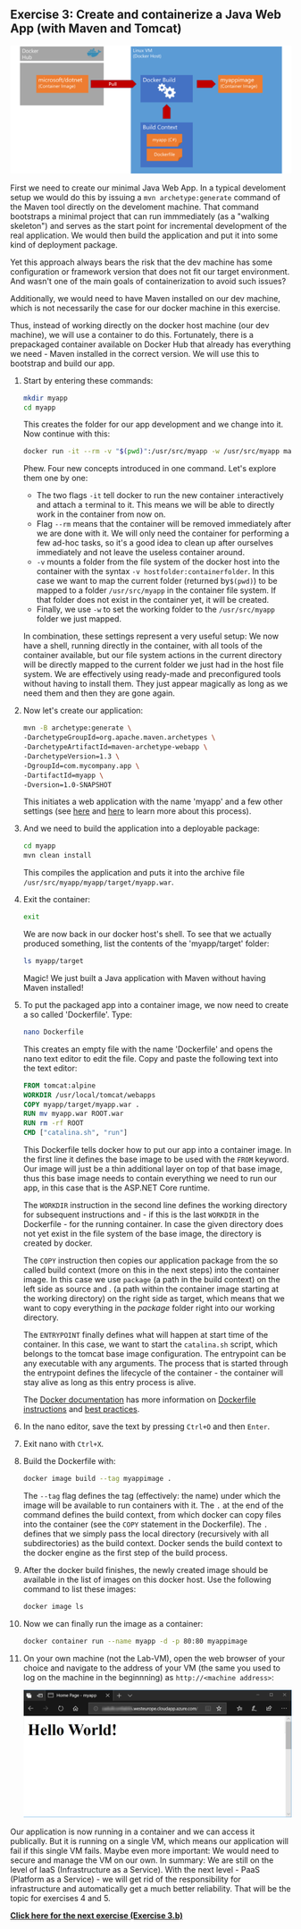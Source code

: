 ## Exercise 3: Create and containerize a Java Web App (with Maven and Tomcat)

 ![Exercise 3 Goal](./media/exercise3.png)

First we need to create our minimal Java Web App. In a typical develoment setup we would do this by issuing a `mvn archetype:generate` command of the Maven tool directly on the develoment machine. That command bootstraps a minimal project that can run immmediately (as a "walking skeleton") and serves as the start point for incremental development of the real application. We would then build the application and put it into some kind of deployment package.

Yet this approach always bears the risk that the dev machine has some configuration or framework version that does not fit our target environment. And wasn't one of the main goals of containerization to avoid such issues?
    
Additionally, we would need to have Maven installed on our dev machine, which is not necessarily the case for our docker machine in this exercise.

Thus, instead of working directly on the docker host machine (our dev machine), we will use a container to do this. Fortunately, there is a prepackaged container available on Docker Hub that already has everything we need - Maven installed in the correct version. We will use this to bootstrap and build our app.

1. Start by entering these commands:

    ```sh
    mkdir myapp
    cd myapp
    ```

    This creates the folder for our app development and we change into it. Now continue with this:

    ```sh
    docker run -it --rm -v "$(pwd)":/usr/src/myapp -w /usr/src/myapp maven:3.3-jdk-8 sh 
    ```

    Phew. Four new concepts introduced in one command. Let's explore them one by one:

    - The two flags `-it` tell docker to run the new container `i`nteractively and attach a `t`erminal to it. This means we will be able to directly work in the container from now on.
    - Flag `--rm` means that the container will be removed immediately after we are done with it. We will only need the container for performing a few ad-hoc tasks, so it's a good idea to clean up after ourselves immediately and not leave the useless container around.
    - `-v` mounts a folder from the file system of the docker host into the container with the syntax `-v hostfolder:containerfolder`. In this case we want to map the current folder (returned by`$(pwd)`) to be mapped to a folder `/usr/src/myapp` in the container file system. If that folder does not exist in the container yet, it will be created.
    - Finally, we use `-w` to set the working folder to the `/usr/src/myapp` folder we just mapped.
    
    In combination, these settings represent a very useful setup: We now have a shell, running directly in the container, with all tools of the container available, but our file system actions in the current directory will be directly mapped to the current folder we just had in the host file system. We are effectively using ready-made and preconfigured tools without having to install them. They just appear magically as long as we need them and then they are gone again.

1. Now let's create our application: 

    ```sh
    mvn -B archetype:generate \
    -DarchetypeGroupId=org.apache.maven.archetypes \
    -DarchetypeArtifactId=maven-archetype-webapp \
    -DarchetypeVersion=1.3 \
    -DgroupId=com.mycompany.app \
    -DartifactId=myapp \
    -Dversion=1.0-SNAPSHOT
    ```

    This initiates a web application with the name 'myapp' and a few other settings (see [here](https://maven.apache.org/archetype/maven-archetype-plugin/) and [here](https://maven.apache.org/plugins-archives/maven-archetype-plugin-1.0-alpha-7/examples/webapp.html) to learn more about this process).

1. And we need to build the application into a deployable package:

    ```sh
    cd myapp
    mvn clean install
    ```

    This compiles the application and puts it into the archive file `/usr/src/myapp/myapp/target/myapp.war`. 

1. Exit the container:

    ```sh
    exit
    ```

    We are now back in our docker host's shell. To see that we actually produced something, list the contents of the 'myapp/target' folder:

    ```sh
    ls myapp/target
    ```

    Magic! We just built a Java application with Maven without having Maven installed!

1. To put the packaged app into a container image, we now need to create a so called 'Dockerfile'. Type:

    ```sh
    nano Dockerfile
    ```

    This creates an empty file with the name 'Dockerfile' and opens the nano text editor to edit the file. Copy and paste the following text into the text editor:

    ```Dockerfile
    FROM tomcat:alpine
    WORKDIR /usr/local/tomcat/webapps
    COPY myapp/target/myapp.war .
    RUN mv myapp.war ROOT.war
    RUN rm -rf ROOT
    CMD ["catalina.sh", "run"]
    ```
    This Dockerfile tells docker how to put our app into a container image. In the first line it defines the base image to be used with the `FROM` keyword. Our image will just be a thin additional layer on top of that base image, thus this base image needs to contain everything we need to run our app, in this case that is the ASP.NET Core runtime.

    The `WORKDIR` instruction in the second line defines the working directory for subsequent instructions and - if this is the last `WORKDIR` in the Dockerfile - for the running container. In case the given directory does not yet exist in the file system of the base image, the directory is created by docker.

    The `COPY` instruction then copies our application package from the so called build context (more on this in the next steps) into the container image. In this case we use `package` (a path in the build context) on the left side as source and . (a path within the container image starting at the working directory) on the right side as target, which means that we want to copy everything in the *package* folder right into our working directory.

    The `ENTRYPOINT` finally defines what will happen at start time of the container. In this case, we want to start the `catalina.sh` script, which belongs to the tomcat base image configuration. The entrypoint can be any executable with any arguments. The process that is started through the entrypoint defines the lifecycle of the container - the container will stay alive as long as this entry process is alive.

    The [Docker documentation](https://docs.docker.com/) has more information on [Dockerfile instructions](https://docs.docker.com/engine/reference/builder/) and [best practices](https://docs.docker.com/develop/develop-images/dockerfile_best-practices/).

1. In the nano editor, save the text by pressing `Ctrl+O` and then `Enter`.

1. Exit nano with `Ctrl+X`.

1. Build the Dockerfile with:

    ```sh
    docker image build --tag myappimage .
    ```

    The ``--tag`` flag defines the tag (effectively: the name) under which the image will be available to run containers with it. The `.` at the end of the command defines the build context, from which docker can copy files into the container (see the `COPY` statement in the Dockerfile). The `.` defines that we simply pass the local directory (recursively with all subdirectories) as the build context. Docker sends the build context to the docker engine as the first step of the build process.

1. After the docker build finishes, the newly created image should be available in the list of images on this docker host. Use the following command to list these images:

    ```sh
    docker image ls
    ```

1. Now we can finally run the image as a container:

    ```sh
    docker container run --name myapp -d -p 80:80 myappimage
    ```

1. On your own machine (not the Lab-VM), open the web browser of your choice and navigate to the address of your VM (the same you used to log on the machine in the beginnning) as `http://<machine address>`:

   ![The web app served from our container](./media/javaapp.png)

Our application is now running in a container and we can access it publically. But it is running on a single VM, which means our application will fail if this single VM fails. Maybe even more important: We would need to secure and manage the VM on our own. In summary: We are still on the level of IaaS (Infrastructure as a Service). With the next level - PaaS (Platform as a Service) - we will get rid of the responsibility for infrastructure and automatically get a much better reliability. That will be the topic for exercises 4 and 5.

[**Click here for the next exercise (Exercise 3.b)**](containers_on_azure.md#exercise3b)